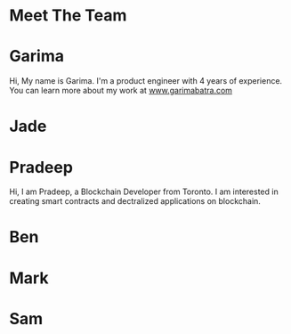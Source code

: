 # Meet The Team

# Garima 
Hi, My name is Garima. I'm a product engineer with 4 years of experience. You can learn more about my work at www.garimabatra.com

# Jade

# Pradeep

Hi, I am Pradeep, a Blockchain Developer from Toronto. I am interested in creating smart contracts and dectralized applications on blockchain.

# Ben

# Mark

# Sam
